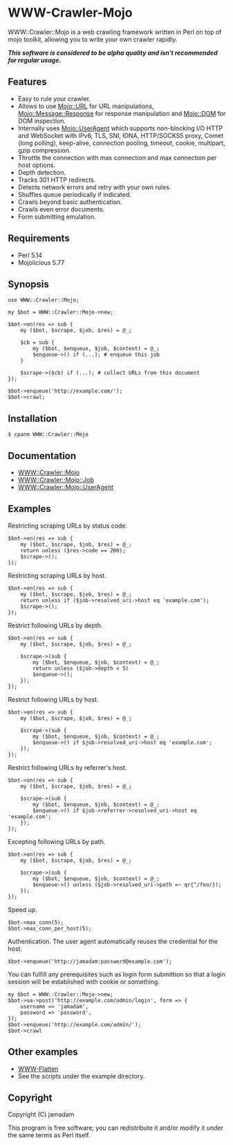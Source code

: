 # WWW-Crawler-Mojo

WWW::Crawler::Mojo is a web crawling framework written in Perl on top of mojo toolkit, allowing you to write your own crawler rapidly. 

***This software is considered to be alpha quality and isn't recommended for regular usage.***

## Features

* Easy to rule your crawler.
* Allows to use [Mojo::URL] for URL manipulations, [Mojo::Message::Response] for response manipulation and [Mojo::DOM] for DOM inspection.
* Internally uses [Mojo::UserAgent] which supports non-blocking I/O HTTP and WebSocket with IPv6, TLS, SNI, IDNA, HTTP/SOCKS5 proxy, Comet (long polling), keep-alive, connection pooling, timeout, cookie, multipart, gzip compression.
* Throttle the connection with max connection and max connection per host options.
* Depth detection.
* Tracks 301 HTTP redirects.
* Detects network errors and retry with your own rules.
* Shuffles queue periodically if indicated.
* Crawls beyond basic authentication.
* Crawls even error documents.
* Form submitting emulation.

[Mojo::URL]:http://mojolicio.us/perldoc/Mojo/URL
[Mojo::DOM]:http://mojolicio.us/perldoc/Mojo/DOM
[Mojo::Message::Response]:http://mojolicio.us/perldoc/Mojo/Message/Response
[Mojo::UserAgent]:http://mojolicio.us/perldoc/Mojo/UserAgent

## Requirements

* Perl 5.14
* Mojolicious 5.77

## Synopsis

    use WWW::Crawler::Mojo;
    
    my $bot = WWW::Crawler::Mojo->new;
    
    $bot->on(res => sub {
        my ($bot, $scrape, $job, $res) = @_;

        $cb = sub {
            my ($bot, $enqueue, $job, $context) = @_;
            $enqueue->() if (...); # enqueue this job
        }
        
        $scrape->($cb) if (...); # collect URLs from this document
    });
    
    $bot->enqueue('http://example.com/');
    $bot->crawl;

## Installation

    $ cpanm WWW::Crawler::Mojo

## Documentation

* [WWW::Crawler::Mojo](http://search.cpan.org/perldoc?WWW%3A%3ACrawler%3A%3AMojo)
* [WWW::Crawler::Mojo::Job](http://search.cpan.org/perldoc?WWW%3A%3ACrawler%3A%3AMojo%3A%3AJob)
* [WWW::Crawler::Mojo::UserAgent](http://search.cpan.org/perldoc?WWW%3A%3ACrawler%3A%3AMojo%3A%3AUserAgent)

## Examples

Restricting scraping URLs by status code.

    $bot->on(res => sub {
        my ($bot, $scrape, $job, $res) = @_;
        return unless ($res->code == 200);
        $scrape->();
    });

Restricting scraping URLs by host.

    $bot->on(res => sub {
        my ($bot, $scrape, $job, $res) = @_;
        return unless if ($job->resolved_uri->host eq 'example.com');
        $scrape->();
    });

Restrict following URLs by depth.

    $bot->on(res => sub {
        my ($bot, $scrape, $job, $res) = @_;
        
        $scrape->(sub {
            my ($bot, $enqueue, $job, $context) = @_;
            return unless ($job->depth < 5)
            $enqueue->();
        });
    });

Restrict following URLs by host.

    $bot->on(res => sub {
        my ($bot, $scrape, $job, $res) = @_;
        
        $scrape->(sub {
            my ($bot, $enqueue, $job, $context) = @_;
            $enqueue->() if $job->resolved_uri->host eq 'example.com';
        });
    });

Restrict following URLs by referrer's host.

    $bot->on(res => sub {
        my ($bot, $scrape, $job, $res) = @_;
        
        $scrape->(sub {
            my ($bot, $enqueue, $job, $context) = @_;
            $enqueue->() if $job->referrer->resolved_uri->host eq 'example.com';
        });
    });

Excepting following URLs by path.

    $bot->on(res => sub {
        my ($bot, $scrape, $job, $res) = @_;
        
        $scrape->(sub {
            my ($bot, $enqueue, $job, $context) = @_;
            $enqueue->() unless ($job->resolved_uri->path =~ qr{^/foo/});
        });
    });

Speed up.

    $bot->max_conn(5);
    $bot->max_conn_per_host(5);

Authentication. The user agent automatically reuses the credential for the host.

    $bot->enqueue('http://jamadam:password@example.com');

You can fulfill any prerequisites such as login form submittion so that a login session will be established with cookie or something.

    my $bot = WWW::Crawler::Mojo->new;
    $bot->ua->post('http://example.com/admin/login', form => {
        username => 'jamadam',
        password => 'password',
    });
    $bot->enqueue('http://example.com/admin/');
    $bot->crawl

## Other examples

* [WWW-Flatten](https://github.com/jamadam/WWW-Flatten)
* See the scripts under the example directory.

## Copyright

Copyright (C) jamadam

This program is free software; you can redistribute it and/or
modify it under the same terms as Perl itself.

